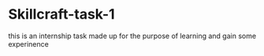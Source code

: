 # Skillcraft-task-1
this is an internship task made up for the purpose of learning and gain some experinence
